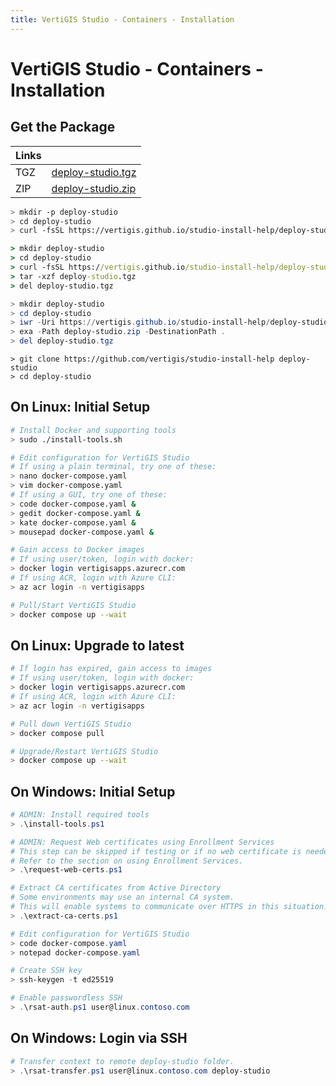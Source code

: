 ```yaml
---
title: VertiGIS Studio - Containers - Installation
---
```

# VertiGIS Studio - Containers - Installation

## Get the Package

| Links |                                                                                       |
|-------|---------------------------------------------------------------------------------------|
| TGZ   | [deploy-studio.tgz](https://vertigis.github.io/studio-install-help/deploy-studio.tgz) |
| ZIP   | [deploy-studio.zip](https://vertigis.github.io/studio-install-help/deploy-studio.zip) |

```bash
> mkdir -p deploy-studio
> cd deploy-studio
> curl -fsSL https://vertigis.github.io/studio-install-help/deploy-studio.tgz | tar -xz
```

```cmd
> mkdir deploy-studio
> cd deploy-studio
> curl -fsSL https://vertigis.github.io/studio-install-help/deploy-studio.tgz -o deploy-studio.tgz
> tar -xzf deploy-studio.tgz
> del deploy-studio.tgz
```

```powershell
> mkdir deploy-studio
> cd deploy-studio
> iwr -Uri https://vertigis.github.io/studio-install-help/deploy-studio.zip -OutFile deploy-studio.zip
> exa -Path deploy-studio.zip -DestinationPath .
> del deploy-studio.tgz
```

```git
> git clone https://github.com/vertigis/studio-install-help deploy-studio
> cd deploy-studio
```

## On Linux: Initial Setup
```bash
# Install Docker and supporting tools
> sudo ./install-tools.sh

# Edit configuration for VertiGIS Studio
# If using a plain terminal, try one of these:
> nano docker-compose.yaml
> vim docker-compose.yaml
# If using a GUI, try one of these:
> code docker-compose.yaml &
> gedit docker-compose.yaml &
> kate docker-compose.yaml &
> mousepad docker-compose.yaml &

# Gain access to Docker images
# If using user/token, login with docker:
> docker login vertigisapps.azurecr.com
# If using ACR, login with Azure CLI:
> az acr login -n vertigisapps

# Pull/Start VertiGIS Studio
> docker compose up --wait
```

## On Linux: Upgrade to latest
```bash
# If login has expired, gain access to images
# If using user/token, login with docker:
> docker login vertigisapps.azurecr.com
# If using ACR, login with Azure CLI:
> az acr login -n vertigisapps

# Pull down VertiGIS Studio
> docker compose pull

# Upgrade/Restart VertiGIS Studio
> docker compose up --wait
```

## On Windows: Initial Setup
```powershell
# ADMIN: Install required tools
> .\install-tools.ps1

# ADMIN: Request Web certificates using Enrollment Services
# This step can be skipped if testing or if no web certificate is needed.
# Refer to the section on using Enrollment Services.
> .\request-web-certs.ps1

# Extract CA certificates from Active Directory
# Some environments may use an internal CA system.
# This will enable systems to communicate over HTTPS in this situation.
> .\extract-ca-certs.ps1

# Edit configuration for VertiGIS Studio
> code docker-compose.yaml
> notepad docker-compose.yaml

# Create SSH key
> ssh-keygen -t ed25519

# Enable passwordless SSH
> .\rsat-auth.ps1 user@linux.contoso.com
```

## On Windows: Login via SSH
```powershell
# Transfer context to remote deploy-studio folder.
> .\rsat-transfer.ps1 user@linux.contoso.com deploy-studio
```

